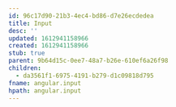 ```yaml
---
id: 96c17d90-21b3-4ec4-bd86-d7e26ecdedea
title: Input
desc: ''
updated: 1612941158966
created: 1612941158966
stub: true
parent: 9b64d15c-0ee7-48a7-b26e-610ef6a26f98
children:
  - da3561f1-6975-4191-b279-d1c09818d795
fname: angular.input
hpath: angular.input
---
```




